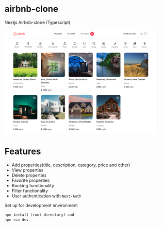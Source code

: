 # airbnb-clone
Nextjs Airbnb-clone (Typescript)

![alt text](https://raw.githubusercontent.com/avishka964/airbnb-clone/main/airbng-home.png)

# Features
- Add properties(title, description, category, price and other)
- View properties
- Delete properties
- Favorite properties
- Booking functionality
- Filter functionality
- User authentication with `Next-Auth`

Set up for development environment
```
npm install (root directory) and 
npm run dev
```
